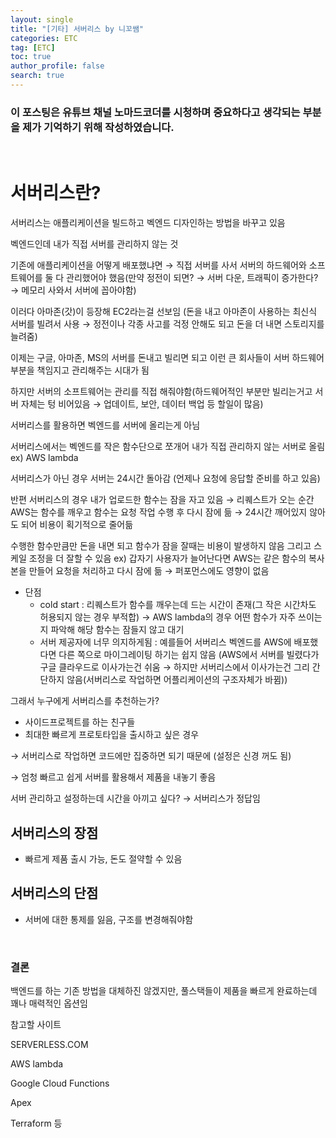 ```yaml
---
layout: single
title: "[기타] 서버리스 by 니꼬쌤"
categories: ETC
tag: [ETC]
toc: true
author_profile: false
search: true
---
```


### 이 포스팅은 유튜브 채널 노마드코더를 시청하며 중요하다고 생각되는 부분을 제가 기억하기 위해 작성하였습니다.

<br/>

# 서버리스란?

서버리스는 애플리케이션을 빌드하고 벡엔드 디자인하는 방법을 바꾸고 있음

벡엔드인데 내가 직접 서버를 관리하지 않는 것

기존에 애플리케이션을 어떻게 배포했냐면 → 직접 서버를 사서 서버의 하드웨어와 소프트웨어를 둘 다 관리했어야 했음(만약 정전이 되면? → 서버 다운, 트래픽이 증가한다? → 메모리 사와서 서버에 꼽아야함)

이러다 아마존(갓)이 등장해 EC2라는걸 선보임 (돈을 내고 아마존이 사용하는 최신식 서버를 빌려서 사용 → 정전이나 각종 사고를 걱정 안해도 되고 돈을 더 내면 스토리지를 늘려줌)

이제는 구글, 아마존, MS의 서버를 돈내고 빌리면 되고 이런 큰 회사들이 서버 하드웨어 부분을 책임지고 관리해주는 시대가 됨

하지만 서버의 소프트웨어는 관리를 직접 해줘야함(하드웨어적인 부분만 빌리는거고 서버 자체는 텅 비어있음 → 업데이트, 보안, 데이터 백업 등 할일이 많음)

서버리스를 활용하면 벡엔드를 서버에 올리는게 아님

서버리스에서는 벡엔드를 작은 함수단으로 쪼개어 내가 직접 관리하지 않는 서버로 올림 ex) AWS lambda

서버리스가 아닌 경우 서버는 24시간 돌아감 (언제나 요청에 응답할 준비를 하고 있음)

반편 서버리스의 경우 내가 업로드한 함수는 잠을 자고 있음 → 리퀘스트가 오는 순간 AWS는 함수를 깨우고 함수는 요청 작업 수행 후 다시 잠에 듦 → 24시간 깨어있지 않아도 되어 비용이 획기적으로 줄어듦

수행한 함수만큼만 돈을 내면 되고 함수가 잠을 잘때는 비용이 발생하지 않음 그리고 스케일 조정을 더 잘할 수 있음 ex) 갑자기 사용자가 늘어난다면 AWS는 같은 함수의 복사본을 만들어 요청을 처리하고 다시 잠에 듦 → 퍼포먼스에도 영향이 없음

- 단점
  - cold start : 리퀘스트가 함수를 깨우는데 드는 시간이 존재(그 작은 시간차도 허용되지 않는 경우 부적합) → AWS lambda의 경우 어떤 함수가 자주 쓰이는지 파악해 해당 함수는 잠들지 않고 대기
  - 서버 제공자에 너무 의지하게됨 : 예를들어 서버리스 벡엔드를 AWS에 배포했다면 다른 쪽으로 마이그레이팅 하기는 쉽지 않음 (AWS에서 서버를 빌렸다가 구글 클라우드로 이사가는건 쉬움 → 하지만 서버리스에서 이사가는건 그리 간단하지 않음(서버리스로 작업하면 어플리케이션의 구조자체가 바뀜))

그래서 누구에게 서버리스를 추천하는가?

- 사이드프로젝트를 하는 친구들
- 최대한 빠르게 프로토타입을 출시하고 싶은 경우

→ 서버리스로 작업하면 코드에만 집중하면 되기 때문에 (설정은 신경 꺼도 됨)

→ 엄청 빠르고 쉽게 서버를 활용해서 제품을 내놓기 좋음

서버 관리하고 설정하는데 시간을 아끼고 싶다? → 서버리스가 정답임

## 서버리스의 장점

- 빠르게 제품 출시 가능, 돈도 절약할 수 있음

## 서버리스의 단점

- 서버에 대한 통제를 잃음, 구조를 변경해줘야함

<br/>

### 결론

백엔드를 하는 기존 방법을 대체하진 않겠지만, 풀스택들이 제품을 빠르게 완료하는데 꽤나 매력적인 옵션임

참고할 사이트

SERVERLESS.COM

AWS lambda

Google Cloud Functions

Apex

Terraform 등
